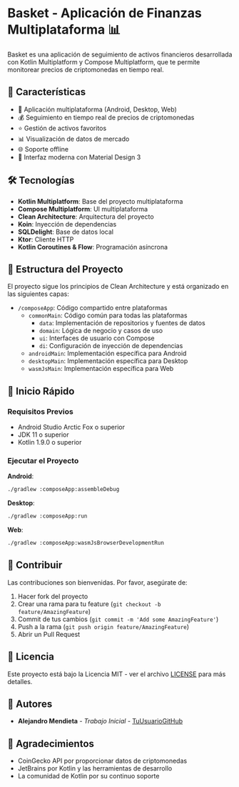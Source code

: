 # Basket - Aplicación de Finanzas Multiplataforma 📊

Basket es una aplicación de seguimiento de activos financieros desarrollada con Kotlin Multiplatform y Compose Multiplatform, que te permite monitorear precios de criptomonedas en tiempo real.

## 🌟 Características

- 📱 Aplicación multiplataforma (Android, Desktop, Web)
- 💰 Seguimiento en tiempo real de precios de criptomonedas
- ⭐ Gestión de activos favoritos
- 📊 Visualización de datos de mercado
- 🌐 Soporte offline
- 🎨 Interfaz moderna con Material Design 3

## 🛠️ Tecnologías

- **Kotlin Multiplatform**: Base del proyecto multiplataforma
- **Compose Multiplatform**: UI multiplataforma
- **Clean Architecture**: Arquitectura del proyecto
- **Koin**: Inyección de dependencias
- **SQLDelight**: Base de datos local
- **Ktor**: Cliente HTTP
- **Kotlin Coroutines & Flow**: Programación asíncrona

## 📁 Estructura del Proyecto

El proyecto sigue los principios de Clean Architecture y está organizado en las siguientes capas:

- `/composeApp`: Código compartido entre plataformas
  - `commonMain`: Código común para todas las plataformas
    - `data`: Implementación de repositorios y fuentes de datos
    - `domain`: Lógica de negocio y casos de uso
    - `ui`: Interfaces de usuario con Compose
    - `di`: Configuración de inyección de dependencias
  - `androidMain`: Implementación específica para Android
  - `desktopMain`: Implementación específica para Desktop
  - `wasmJsMain`: Implementación específica para Web

## 🚀 Inicio Rápido

### Requisitos Previos

- Android Studio Arctic Fox o superior
- JDK 11 o superior
- Kotlin 1.9.0 o superior

### Ejecutar el Proyecto

**Android**:
```bash
./gradlew :composeApp:assembleDebug
```

**Desktop**:
```bash
./gradlew :composeApp:run
```

**Web**:
```bash
./gradlew :composeApp:wasmJsBrowserDevelopmentRun
```

## 🤝 Contribuir

Las contribuciones son bienvenidas. Por favor, asegúrate de:

1. Hacer fork del proyecto
2. Crear una rama para tu feature (`git checkout -b feature/AmazingFeature`)
3. Commit de tus cambios (`git commit -m 'Add some AmazingFeature'`)
4. Push a la rama (`git push origin feature/AmazingFeature`)
5. Abrir un Pull Request

## 📝 Licencia

Este proyecto está bajo la Licencia MIT - ver el archivo [LICENSE](LICENSE) para más detalles.

## 👥 Autores

- **Alejandro Mendieta** - *Trabajo Inicial* - [TuUsuarioGitHub](https://github.com/MendietaGarciaAlejandro)

## 🙏 Agradecimientos

- CoinGecko API por proporcionar datos de criptomonedas
- JetBrains por Kotlin y las herramientas de desarrollo
- La comunidad de Kotlin por su continuo soporte
